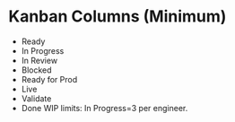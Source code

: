 # Kanban Columns (Minimum)
- Ready
- In Progress
- In Review
- Blocked
- Ready for Prod
- Live
- Validate
- Done
WIP limits: In Progress=3 per engineer.
